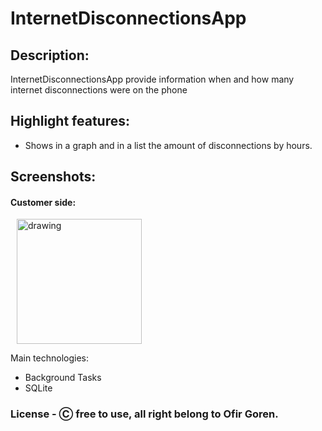 # InternetDisconnectionsApp

## Description:

InternetDisconnectionsApp provide information when and how many internet disconnections were on the phone



## Highlight features:


* Shows in a graph and in a list the amount of disconnections by hours.

## Screenshots:
#### Customer side:
<img src="https://user-images.githubusercontent.com/68231208/200637119-e5568d54-bffb-4992-8f88-5c398ba49143.gif" alt="drawing" width="200" hspace="10"/> 


Main technologies: 
* Background Tasks
* SQLite


### License - Ⓒ free to use, all right belong to Ofir Goren.
